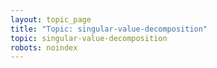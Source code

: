 ```yaml
---
layout: topic_page
title: "Topic: singular-value-decomposition"
topic: singular-value-decomposition
robots: noindex
---
```

